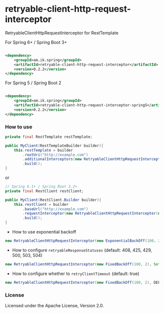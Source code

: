 # retryable-client-http-request-interceptor

RetryableClientHttpRequestInterceptor for RestTemplate

For Spring 6+ / Spring Boot 3+

```xml

<dependency>
	<groupId>am.ik.spring</groupId>
	<artifactId>retryable-client-http-request-interceptor</artifactId>
	<version>0.2.2</version>
</dependency>
```

For Spring 5 / Spring Boot 2

```xml

<dependency>
	<groupId>am.ik.spring</groupId>
	<artifactId>retryable-client-http-request-interceptor-spring5</artifactId>
	<version>0.2.2</version>
</dependency>
```

### How to use

```java
private final RestTemplate restTemplate;

public MyClient(RestTemplateBuilder builder){
	this.restTemplate = builder
		.rootUri("http://example.com")
		.additionalInterceptors(new RetryableClientHttpRequestInterceptor(new FixedBackOff(100, 2)))
		.build();
}
```

or 

```java
// Spring 6.1+ / Spring Boot 3.2+
private final RestClient restClient;

public MyClient(RestClient.Builder builder){
	this.restClient = builder
		.baseUrl("http://example.com")
		.requestInterceptor(new RetryableClientHttpRequestInterceptor(new FixedBackOff(100, 2)))
		.build();
}
```
* How to use exponential backoff
```java
new RetryableClientHttpRequestInterceptor(new ExponentialBackOff(100, 2))
```

* How to configure `retryableResponseStatuses` (default: 408, 425, 429, 500, 503, 504)
```java
new RetryableClientHttpRequestInterceptor(new FixedBackOff(100, 2), Set.of(500, 503))
```

* How to configure whether to `retryClientTimeout` (default: true)
```java
new RetryableClientHttpRequestInterceptor(new FixedBackOff(100, 2), DEFAULT_RETRYABLE_RESPONSE_STATUSES, false)
```

### License

Licensed under the Apache License, Version 2.0.
